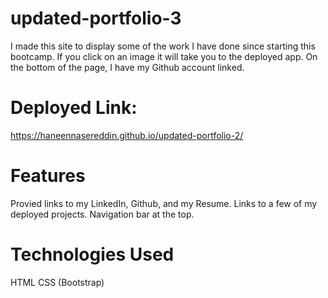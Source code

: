 # updated-portfolio-3

I made this site to display some of the work I have done since starting this bootcamp. If you click on an image it will take you to the deployed app. On the bottom of the page, I have my Github account linked.

# Deployed Link:
https://haneennasereddin.github.io/updated-portfolio-2/

# Features
Provied links to my LinkedIn, Github, and my Resume.
Links to a few of my deployed projects.
Navigation bar at the top.

# Technologies Used
HTML
CSS (Bootstrap)


